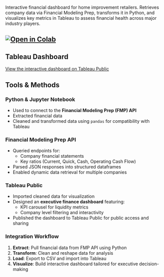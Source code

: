 Interactive financial dashboard for home improvement retailers. Retrieves company data via Financial Modeling Prep, transforms it in Python, and visualizes key metrics in Tableau to assess financial health across major industry players.

## [![Open in Colab](https://colab.research.google.com/assets/colab-badge.svg)](https://colab.research.google.com/github/USERNAME/REPO_NAME/blob/main/NOTEBOOK_NAME.ipynb)


## Tableau Dashboard

[View the interactive dashboard on Tableau Public]([Home_Improvement_Analysis.ipynb])

## Tools & Methods 

### Python & Jupyter Notebook
- Used to connect to the **Financial Modeling Prep (FMP) API**
- Extracted financial data 
- Cleaned and transformed data using `pandas` for compatibility with Tableau

### Financial Modeling Prep API
- Queried endpoints for:
  - Company financial statements
  - Key ratios (Current, Quick, Cash, Operating Cash Flow)
- Parsed JSON responses into structured dataframes
- Enabled dynamic data retrieval for multiple companies

### Tableau Public
- Imported cleaned data for visualization
- Designed an **executive finance dashboard** featuring:
  - KPI carousel for liquidity metrics
  - Company level filtering and interactivity
- Published the dashboard to Tableau Public for public access and sharing

### Integration Workflow
1. **Extract**: Pull financial data from FMP API using Python
2. **Transform**: Clean and reshape data for analysis
3. **Load**: Export to CSV and import into Tableau
4. **Visualize**: Build interactive dashboard tailored for executive decision-making
